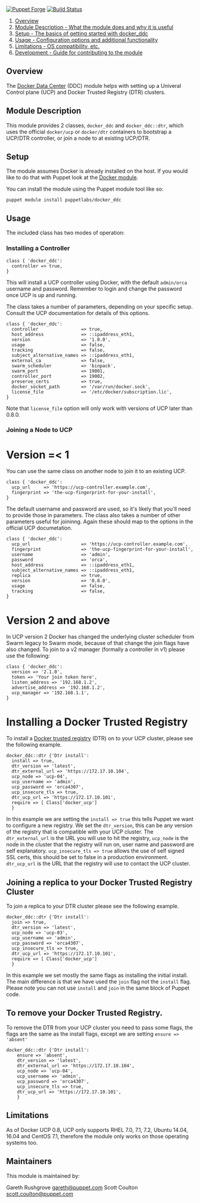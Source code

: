 [![Puppet
Forge](http://img.shields.io/puppetforge/v/puppetlabs/docker_ddc.svg)](https://forge.puppetlabs.com/puppetlabs/docker_ddc)
[![Build
Status](https://travis-ci.org/puppetlabs/docker_ddc.svg?branch=master)](https://travis-ci.org/puppetlabs/docker_ddc)

1. [Overview](#overview)
2. [Module Description - What the module does and why it is useful](#module-description)
3. [Setup - The basics of getting started with docker_ddc](#setup)
3. [Usage - Configuration options and additional functionality](#setup)
5. [Limitations - OS compatibility, etc.](#limitations)
6. [Development - Guide for contributing to the module](#development)

## Overview

The [Docker Data Center](https://docs.docker.com/datacenter/install/linux/) (DDC)
module helps with setting up a Univeral Control plane (UCP) and Docker Trusted Registry (DTR)
clusters.

## Module Description

This module provides 2 classes, `docker_ddc` and `docker_ddc::dtr`, which uses the
official `docker/ucp` or `docker/dtr` containers to bootstrap a UCP/DTR controller, or join
a node to at existing UCP/DTR.

## Setup

The module assumes Docker is already
installed on the host. If you would like to do that with Puppet look at
the [Docker module](https://forge.puppetlabs.com/garethr/docker).

You can install the module using the Puppet module tool like so:

```
puppet module install puppetlabs/docker_ddc
```

## Usage

The included class has two modes of operation:

### Installing a Controller

```puppet
class { 'docker_ddc':
  controller => true,
}
```

This will install a UCP controller using Docker, with the default
`admin/orca` username and password. Remember to login and change the
password once UCP is up and running.

The class takes a number of parameters, depending on your specific
setup. Consult the UCP documentation for details of this options.

```puppet
class { 'docker_ddc':
  controller                => true,
  host_address              => ::ipaddress_eth1,
  version                   => '1.0.0',
  usage                     => false,
  tracking                  => false,
  subject_alternative_names => ::ipaddress_eth1,
  external_ca               => false,
  swarm_scheduler           => 'binpack',
  swarm_port                => 19001,
  controller_port           => 19002,
  preserve_certs            => true,
  docker_socket_path        => '/var/run/docker.sock',
  license_file              => '/etc/docker/subscription.lic',
}
```

Note that `license_file` option will only work with versions of UCP
later than 0.8.0.

### Joining a Node to UCP

# Version =< 1
You can use the same class on another node to join it to an existing
UCP.

```puppet
class { 'docker_ddc':
  ucp_url     => 'https://ucp-controller.example.com',
  fingerprint => 'the-ucp-fingerprint-for-your-install',
}
```

The default username and password are used, so it's likely that you'll
need to provide those in parameters. The class also takes a number of
other parameters useful for joininng. Again these should map to the
options in the official UCP documetation.

```puppet
class { 'docker_ddc':
  ucp_url                   => 'https://ucp-controller.example.com',
  fingerprint               => 'the-ucp-fingerprint-for-your-install',
  username                  => 'admin',
  password                  => 'orca',
  host_address              => ::ipaddress_eth1,
  subject_alternative_names => ::ipaddress_eth1,
  replica                   => true,
  version                   => '0.8.0',
  usage                     => false,
  tracking                  => false,
}
```
# Version 2 and above
In UCP version 2 Docker has changed the underlying cluster scheduler from Swarm legacy to Swarm mode, because of that change the join flags have also changed.
To join to a v2 manager (formally a controller in v1) please use the following:

```puppet
class { 'docker_ddc':
  version => '2.1.0',
  token => 'Your join token here',
  listen_address => '192.168.1.2',
  advertise_address => '192.168.1.2',
  ucp_manager => '192.168.1.1',
}
```

# Installing a Docker Trusted Registry
To install a [Docker trusted registry](https://docs.docker.com/datacenter/dtr/2.2/guides/) (DTR) on to your UCP cluster, please see the following example.

```puppet 
docker_ddc::dtr {'Dtr install':
  install => true,
  dtr_version => 'latest',
  dtr_external_url => 'https://172.17.10.104',
  ucp_node => 'ucp-04',
  ucp_username => 'admin',
  ucp_password => 'orca4307',
  ucp_insecure_tls => true,
  dtr_ucp_url => 'https://172.17.10.101',
  require => [ Class['docker_ucp'] 
  }
```
In this example we are setting the `install => true` this tells Puppet we want to configure a new registry. We set the `dtr_version`, this can be any version of the registry that is compatible with your UCP cluster. The `dtr_external_url` is the URL you will use to hit the registry, `ucp_node` is the node in the cluster that the registry will run on, user name and password are self explanatory. `ucp_insecure_tls => true` allows the use of self signed SSL certs, this should be set to false in a production environment. `dtr_ucp_url` is the URL that the registry will use to contact the UCP cluster.

## Joining a replica to your Docker Trusted Registry Cluster
To join a replica to your DTR cluster please see the following example.
```puppet
docker_ddc::dtr {'Dtr install':
  join => true,
  dtr_version => 'latest',
  ucp_node => 'ucp-03',
  ucp_username => 'admin',
  ucp_password => 'orca4307',
  ucp_insecure_tls => true,
  dtr_ucp_url => 'https://172.17.10.101',
  require => [ Class['docker_ucp'] 
  }
```

In this example we set mostly the same flags as installing the initial install. The main difference is that we have used the `join` flag not the `install` flag. Please note you can not use `install` and `join` in the same block of Puppet code.

## To remove your Docker Trusted Registry.
To remove the DTR from your UCP cluster you need to pass some flags, the flags are the same as the install flags, except we are setting `ensure => 'absent'` 
```puppet
docker_ddc::dtr {'Dtr install':
    ensure => 'absent',
    dtr_version => 'latest',
    dtr_external_url => 'https://172.17.10.104',
    ucp_node => 'ucp-04',
    ucp_username => 'admin',
    ucp_password => 'orca4307',
    ucp_insecure_tls => true,
    dtr_ucp_url => 'https://172.17.10.101',
    }
```   
  
## Limitations

As of Docker UCP 0.8, UCP only supports RHEL 7.0, 7.1, 7.2, Ubuntu 14.04, 16.04
and CentOS 7.1, therefore the module only works on those operating
systems too.


## Maintainers

This module is maintained by: 

Gareth Rushgrove <gareth@puppet.com>
Scott Coulton <scott.coulton@puppet.com>
